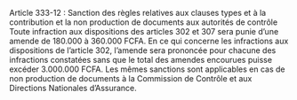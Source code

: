 Article 333-12 : Sanction des règles relatives aux clauses types et à la contribution et la non production de documents aux autorités de contrôle
Toute infraction aux dispositions des articles 302 et 307 sera punie d’une amende de 180.000 à 360.000 FCFA. En ce qui concerne les infractions aux dispositions de l’article 302, l’amende sera prononcée pour chacune des infractions constatées sans que le total des amendes encourues puisse excéder 3.000.000 FCFA.
Les mêmes sanctions sont applicables en cas de non production de documents à la Commission de Contrôle et aux Directions Nationales d’Assurance.